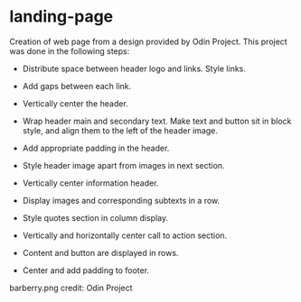 # landing-page
Creation of web page from a design provided by Odin Project. This project was done in the following steps:

- Distribute space between header logo and links. Style links.
- Add gaps between each link.
- Vertically center the header.
- Wrap header main and secondary text. Make text and button sit in block style, and align them to the left of the header image.
- Add appropriate padding in the header.

- Style header image apart from images in next section.

- Vertically center information header.
- Display images and corresponding subtexts in a row.

- Style quotes section in column display.

- Vertically and horizontally center call to action section.
- Content and button are displayed in rows.
- Center and add padding to footer.

barberry.png credit: Odin Project